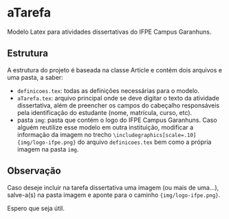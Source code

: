 # aTarefa

Modelo Latex para atividades dissertativas do IFPE Campus Garanhuns.

## Estrutura

A estrutura do projeto é baseada na classe Article e contém dois arquivos e uma pasta, a saber:

- `definicoes.tex`: todas as definições necessárias para o modelo.
- `aTarefa.tex`: arquivo principal onde se deve digitar o texto da atividade dissertativa, além de preencher os campos do cabeçalho responsáveis pela identificação do estudante (nome, matrícula, curso, etc).
- pasta `img`: pasta que contém o logo do IFPE Campus Garanhuns. Caso alguém reutilize esse modelo em outra instituição, modificar a informação da imagem no trecho `\includegraphics[scale=.10]{img/logo-ifpe.png}` do arquivo `definicoes.tex` bem como a própria imagem na pasta `img`.

## Observação

Caso deseje incluir na tarefa dissertativa uma imagem (ou mais de uma...), salve-a(s) na pasta imagem e aponte para o caminho `{img/logo-ifpe.png}`.

Espero que seja útil.

